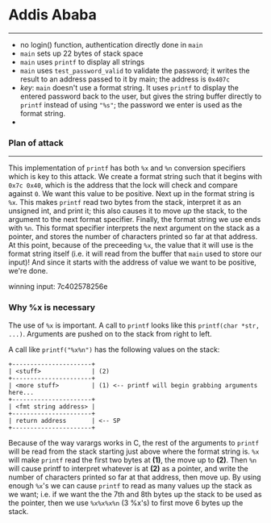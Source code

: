 # Addis Ababa
---

- no login() function, authentication directly done in `main`
- `main` sets up 22 bytes of stack space
- `main` uses `printf` to display all strings
- `main` uses `test_password_valid` to validate the password; it writes the result to an address passed to it by main; the address is `0x407c`
- *key*: `main` doesn't use a format string. It uses `printf` to display the entered password back to the user, but gives the string buffer directly to `printf` instead of using `"%s"`; the password we enter is used as the format string.
-

### Plan of attack
---

This implementation of `printf` has both `%x` and `%n` conversion specifiers which is key to this attack.  We create a format string such that it begins with `0x7c 0x40`, which is the address that the lock will check and compare against `0`.  We want this value to be positive.  Next up in the format string is `%x`.  This makes `printf` read two bytes from the stack, interpret it as an unsigned int, and print it; this also causes it to move *up* the stack, to the argument to the next format specifier.  Finally, the format string we use ends with `%n`.  This format specifier interprets the next argument on the stack as a pointer, and stores the number of characters printed so far at that address.  At this point, because of the preceeding `%x`, the value that it will use is the format string itself (i.e. it will read from the buffer that `main` used to store our input)!  And since it starts with the address of value we want to be positive, we're done.

winning input: 7c402578256e

### Why %x is necessary
The use of `%x` is important.  A call to `printf` looks like this `printf(char *str, ...)`.  Arguments are pushed on to the stack from right to left.

A call like `printf("%x%n")` has the following values on the stack:

```
+----------------------+
| <stuff>              | (2)
+----------------------+
| <more stuff>         | (1) <-- printf will begin grabbing arguments here...
+----------------------+
| <fmt string address> |
+----------------------+
| return address       | <-- SP
+----------------------+
```

Because of the way varargs works in C, the rest of the arguments to `printf` will be read from the stack starting just above where the format string is.  `%x` will make `printf` read the first two bytes at <b>(1)</b>, the move up to <b>(2)</b>.  Then `%n` will cause printf to interpret whatever is at <b>(2)</b> as a pointer, and write the number of characters printed so far at that address, then move up.  By using enough `%x`'s we can cause `printf` to read as many values up the stack as we want; i.e. if we want the the 7th and 8th bytes up the stack to be used as the pointer, then we use `%x%x%x%n` (3 %x's) to first move 6 bytes up the stack.
